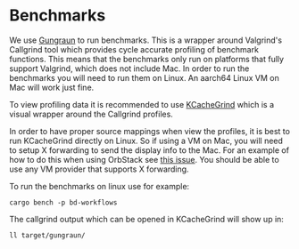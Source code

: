 # Benchmarks

We use [Gungraun](https://github.com/gungraun/gungraun) to run benchmarks. This is a wrapper around
Valgrind's Callgrind tool which provides cycle accurate profiling of benchmark functions. This means
that the benchmarks only run on platforms that fully support Valgrind, which does not include Mac.
In order to run the benchmarks you will need to run them on Linux. An aarch64 Linux VM on Mac will
work just fine.

To view profiling data it is recommended to use
[KCacheGrind](https://kcachegrind.sourceforge.net/html/Home.html) which is a visual wrapper around
the Callgrind profiles.

In order to have proper source mappings when view the profiles, it is best to run KCacheGrind
directly on Linux. So if using a VM on Mac, you will need to setup X forwarding to send the display
info to the Mac. For an example of how to do this when using OrbStack see [this
issue](https://github.com/orbstack/orbstack/issues/139#issuecomment-1595364746). You should be able
to use any VM provider that supports X forwarding.

To run the benchmarks on linux use for example:

```
cargo bench -p bd-workflows
```

The callgrind output which can be opened in KCacheGrind will show up in:

```
ll target/gungraun/
```
